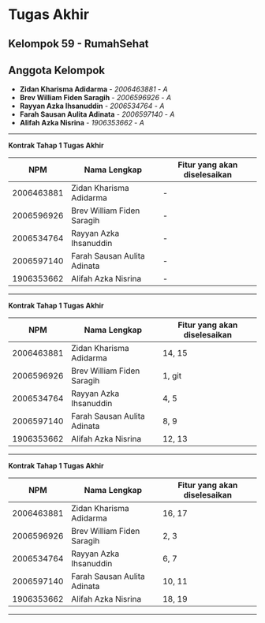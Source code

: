 # Tugas Akhir
## Kelompok 59 - RumahSehat
## Anggota Kelompok
* **Zidan Kharisma Adidarma** - *2006463881* - *A*
* **Brev William Fiden Saragih** - *2006596926* - *A*
* **Rayyan Azka Ihsanuddin** - *2006534764* - *A*
* **Farah Sausan Aulita Adinata** - *2006597140* - *A*
* **Alifah Azka Nisrina** - *1906353662* - *A*

---
**Kontrak Tahap 1 Tugas Akhir**

| NPM | Nama Lengkap | Fitur yang akan diselesaikan  |
| ----------| --- | ---------- | 
| 2006463881 | Zidan Kharisma Adidarma | - |
| 2006596926 | Brev William Fiden Saragih | - |
| 2006534764 | Rayyan Azka Ihsanuddin | - |
| 2006597140 | Farah Sausan Aulita Adinata | - |
| 1906353662 | Alifah Azka Nisrina | - |
---
**Kontrak Tahap 1 Tugas Akhir**

| NPM | Nama Lengkap | Fitur yang akan diselesaikan  |
| ----------| --- | ---------- | 
| 2006463881 | Zidan Kharisma Adidarma | 14, 15|
| 2006596926 | Brev William Fiden Saragih | 1, git |
| 2006534764 | Rayyan Azka Ihsanuddin | 4, 5 |
| 2006597140 | Farah Sausan Aulita Adinata | 8, 9 |
| 1906353662 | Alifah Azka Nisrina | 12, 13 |
---
**Kontrak Tahap 1 Tugas Akhir**

| NPM | Nama Lengkap | Fitur yang akan diselesaikan  |
| ----------| --- | ---------- | 
| 2006463881 | Zidan Kharisma Adidarma | 16, 17 |
| 2006596926 | Brev William Fiden Saragih | 2, 3 |
| 2006534764 | Rayyan Azka Ihsanuddin | 6, 7|
| 2006597140 | Farah Sausan Aulita Adinata | 10, 11 |
| 1906353662 | Alifah Azka Nisrina | 18, 19 |
---